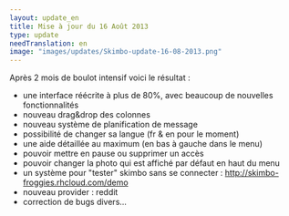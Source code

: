 ```yaml
---
layout: update_en
title: Mise à jour du 16 Août 2013
type: update
needTranslation: en
image: "images/updates/Skimbo-update-16-08-2013.png"
---
```

Après 2 mois de boulot intensif voici le résultat :

* une interface réécrite à plus de 80%, avec beaucoup de nouvelles fonctionnalités
* nouveau drag&drop des colonnes
* nouveau système de planification de message
* possibilité de changer sa langue (fr & en pour le moment)
* une aide détaillée au maximum (en bas à gauche dans le menu)
* pouvoir mettre en pause ou supprimer un accès
* pouvoir changer la photo qui est affiché par défaut en haut du menu
* un système pour "tester" skimbo sans se connecter : <a href="http://skimbo-froggies.rhcloud.com/demo" target="_blank">http://skimbo-froggies.rhcloud.com/demo</a>
* nouveau provider : reddit
* correction de bugs divers...